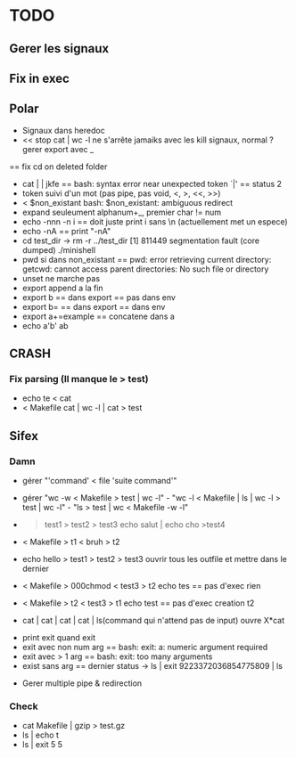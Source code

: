 # TODO

## Gerer les signaux

## Fix in exec

## Polar
- Signaux dans heredoc
- << stop cat | wc -l
ne s'arrête jamaiks avec les kill signaux, normal ?
gerer export avec _

== fix cd on deleted folder
- cat | | jkfe
== bash: syntax error near unexpected token `|'
== status 2
- token suivi d'un mot (pas pipe, pas void, <, >, <<, >>)
- < $non_existant
bash: $non_existant: ambiguous redirect
- expand seuleument alphanum+_, premier char != num
- echo -nnn -n i
== doit juste print i sans \n (actuellement met un espece)
- echo -nA
== print "-nA"
- cd test_dir
-> rm -r ../test_dir 
[1]    811449 segmentation fault (core dumped)  ./minishell
- pwd si dans non_existant
== pwd: error retrieving current directory: getcwd: cannot access parent directories: No such file or directory
- unset ne marche pas
- export append a la fin
- export b
== dans export
== pas dans env
- export b=
== dans export
== dans env
- export a+=example
== concatene dans a
- echo a'b'
ab


## CRASH

### Fix parsing (Il manque le > test)
- echo te < cat
- < Makefile cat | wc -l | cat > test

## Sifex 


### Damn
- gérer "'command' < file 'suite command'"
- gérer "wc -w < Makefile > test | wc -l" - "wc -l < Makefile | ls | wc -l > test | wc -l" - "ls > test | wc < Makefile -w -l"
- > test1 > test2 > test3 echo salut | echo cho >test4
- < Makefile > t1 < bruh > t2

- echo hello > test1 > test2 > test3
ouvrir tous les outfile et mettre dans le dernier
- < Makefile > 000chmod < test3 > t2 echo tes
== pas d'exec
rien
- < Makefile > t2 < test3 > t1 echo test
== pas d'exec
creation t2
- cat | cat | cat | cat | ls(command qui n'attend pas de input)
ouvre X*cat

+ print exit quand exit
+ exit avec non num arg
== bash: exit: a: numeric argument required
+ exit avec > 1 arg
== bash: exit: too many arguments
+ exist sans arg
== dernier status
-> ls | exit 9223372036854775809 | ls

- Gerer multiple pipe & redirection

### Check
- cat Makefile | gzip > test.gz
- ls | echo t
- ls | exit 5 5

